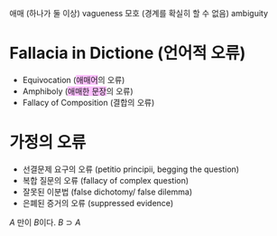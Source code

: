 
애매 (하나가 둘 이상) vagueness
모호 (경계를 확실히 할 수 없음) ambiguity

# Fallacia in Dictione (언어적 오류)

- Equivocation (<span style="background:#fdbfff">애매어</span>의 오류)
- Amphiboly (<span style="background:#fdbfff">애매한 문장</span>의 오류)
- Fallacy of Composition (결합의 오류)

# 가정의 오류
- 선결문제 요구의 오류 (petitio principii, begging the question)
- 복합 질문의 오류 (fallacy of complex question)
- 잘못된 이분법 (false dichotomy/ false dilemma)
- 은폐된 증거의 오류 (suppressed evidence)

$A$ 만이 $B$이다.
$B\supset A$
